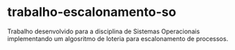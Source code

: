 # trabalho-escalonamento-so
Trabalho desenvolvido para a disciplina de Sistemas Operacionais implementando um algosritmo de loteria para escalonamento de processos.
